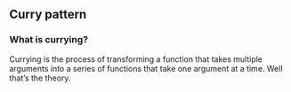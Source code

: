 
## Curry pattern

### What is currying?

Currying is the process of transforming a function that takes multiple arguments into a series of functions that take one argument at a time. Well that’s the theory.
